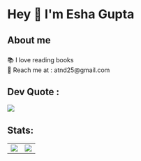  <h1 align="left">Hey 👋 I'm Esha Gupta</h1>

###

<p align="left"></p>

###

<h2 align="left">About me</h2>

###

<p align="left">📚 I love reading books<br>🎯 Reach me at : atnd25@gmail.com</p>

###


## Dev Quote :
<a align="center">![](https://quotes-github-readme.vercel.app/api?type=horizontal&theme=dark)</a>

## Stats:

<table>
<tr>
<td>
<img src="https://github-readme-stats-sigma-five.vercel.app/api?username=25NamanGupta&include_all_commits=true&count_private=true&show_icons=true&line_height=20&theme=tokyonight"/>
<td><img src="https://github-readme-stats-sigma-five.vercel.app/api/top-langs?username=25NamanGupta&show_icons=true&locale=en&layout=compact&theme=tokyonight" />
</td>
</tr>
</table>
